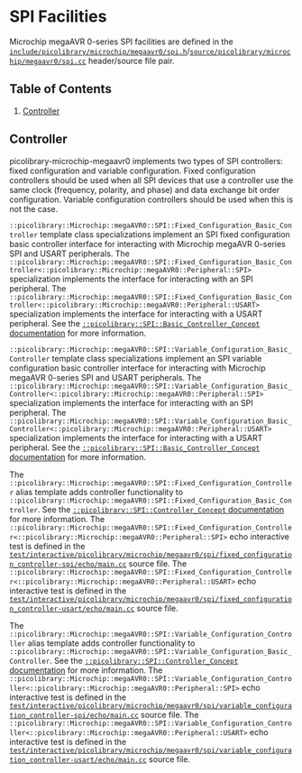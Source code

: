 # SPI Facilities
Microchip megaAVR 0-series SPI facilities are defined in the
[`include/picolibrary/microchip/megaavr0/spi.h`](https://github.com/apcountryman/picolibrary-microchip-megaavr0/blob/main/include/picolibrary/microchip/megaavr0/spi.h)/[`source/picolibrary/microchip/megaavr0/spi.cc`](https://github.com/apcountryman/picolibrary-microchip-megaavr0/blob/main/source/picolibrary/microchip/megaavr0/spi.cc)
header/source file pair.

## Table of Contents
1. [Controller](#controller)

## Controller
picolibrary-microchip-megaavr0 implements two types of SPI controllers: fixed
configuration and variable configuration.
Fixed configuration controllers should be used when all SPI devices that use a controller
use the same clock (frequency, polarity, and phase) and data exchange bit order
configuration.
Variable configuration controllers should be used when this is not the case.

`::picolibrary::Microchip::megaAVR0::SPI::Fixed_Configuration_Basic_Controller` template
class specializations implement an SPI fixed configuration basic controller interface for
interacting with Microchip megaAVR 0-series SPI and USART peripherals.
The
`::picolibrary::Microchip::megaAVR0::SPI::Fixed_Configuration_Basic_Controller<::picolibrary::Microchip::megaAVR0::Peripheral::SPI>`
specialization implements the interface for interacting with an SPI peripheral.
The
`::picolibrary::Microchip::megaAVR0::SPI::Fixed_Configuration_Basic_Controller<::picolibrary::Microchip::megaAVR0::Peripheral::USART>`
specialization implements the interface for interacting with a USART peripheral.
See the [`::picolibrary::SPI::Basic_Controller_Concept`
documentation](https://apcountryman.github.io/picolibrary/spi.html#controller) for more
information.

`::picolibrary::Microchip::megaAVR0::SPI::Variable_Configuration_Basic_Controller`
template class specializations implement an SPI variable configuration basic controller
interface for interacting with Microchip megaAVR 0-series SPI and USART peripherals.
The
`::picolibrary::Microchip::megaAVR0::SPI::Variable_Configuration_Basic_Controller<::picolibrary::Microchip::megaAVR0::Peripheral::SPI>`
specialization implements the interface for interacting with an SPI peripheral.
The
`::picolibrary::Microchip::megaAVR0::SPI::Variable_Configuration_Basic_Controller<::picolibrary::Microchip::megaAVR0::Peripheral::USART>`
specialization implements the interface for interacting with a USART peripheral.
See the [`::picolibrary::SPI::Basic_Controller_Concept`
documentation](https://apcountryman.github.io/picolibrary/spi.html#controller) for more
information.

The `::picolibrary::Microchip::megaAVR0::SPI::Fixed_Configuration_Controller` alias
template adds controller functionality to
`::picolibrary::Microchip::megaAVR0::SPI::Fixed_Configuration_Basic_Controller`.
See the [`::picolibrary::SPI::Controller_Concept`
documentation](https://apcountryman.github.io/picolibrary/spi.html#controller) for more
information.
The
`::picolibrary::Microchip::megaAVR0::SPI::Fixed_Configuration_Controller<::picolibrary::Microchip::megaAVR0::Peripheral::SPI>`
echo interactive test is defined in the
[`test/interactive/picolibrary/microchip/megaavr0/spi/fixed_configuration_controller-spi/echo/main.cc`](https://github.com/apcountryman/picolibrary-microchip-megaavr0/blob/main/test/interactive/picolibrary/microchip/megaavr0/spi/fixed_configuration_controller-spi/echo/main.cc)
source file.
The
`::picolibrary::Microchip::megaAVR0::SPI::Fixed_Configuration_Controller<::picolibrary::Microchip::megaAVR0::Peripheral::USART>`
echo interactive test is defined in the
[`test/interactive/picolibrary/microchip/megaavr0/spi/fixed_configuration_controller-usart/echo/main.cc`](https://github.com/apcountryman/picolibrary-microchip-megaavr0/blob/main/test/interactive/picolibrary/microchip/megaavr0/spi/fixed_configuration_controller-usart/echo/main.cc)
source file.

The `::picolibrary::Microchip::megaAVR0::SPI::Variable_Configuration_Controller` alias
template adds controller functionality to
`::picolibrary::Microchip::megaAVR0::SPI::Variable_Configuration_Basic_Controller`.
See the [`::picolibrary::SPI::Controller_Concept`
documentation](https://apcountryman.github.io/picolibrary/spi.html#controller) for more
information.
The
`::picolibrary::Microchip::megaAVR0::SPI::Variable_Configuration_Controller<::picolibrary::Microchip::megaAVR0::Peripheral::SPI>`
echo interactive test is defined in the
[`test/interactive/picolibrary/microchip/megaavr0/spi/variable_configuration_controller-spi/echo/main.cc`](https://github.com/apcountryman/picolibrary-microchip-megaavr0/blob/main/test/interactive/picolibrary/microchip/megaavr0/spi/variable_configuration_controller-spi/echo/main.cc)
source file.
The
`::picolibrary::Microchip::megaAVR0::SPI::Variable_Configuration_Controller<::picolibrary::Microchip::megaAVR0::Peripheral::USART>`
echo interactive test is defined in the
[`test/interactive/picolibrary/microchip/megaavr0/spi/variable_configuration_controller-usart/echo/main.cc`](https://github.com/apcountryman/picolibrary-microchip-megaavr0/blob/main/test/interactive/picolibrary/microchip/megaavr0/spi/variable_configuration_controller-usart/echo/main.cc)
source file.
